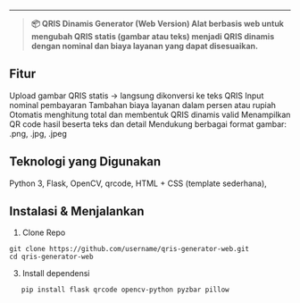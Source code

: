 
----
>**📦 QRIS Dinamis Generator (Web Version)
Alat berbasis web untuk mengubah QRIS statis (gambar atau teks) menjadi QRIS dinamis dengan nominal dan biaya layanan yang dapat disesuaikan.**


## Fitur
Upload gambar QRIS statis → langsung dikonversi ke teks QRIS
Input nominal pembayaran
Tambahan biaya layanan dalam persen atau rupiah
Otomatis menghitung total dan membentuk QRIS dinamis valid
Menampilkan QR code hasil beserta teks dan detail
Mendukung berbagai format gambar: .png, .jpg, .jpeg

## Teknologi yang Digunakan
Python 3,
Flask,
OpenCV,
qrcode,
HTML + CSS (template sederhana),

## Instalasi & Menjalankan
1. Clone Repo
```
git clone https://github.com/username/qris-generator-web.git
cd qris-generator-web
```
3. Install dependensi
```
   pip install flask qrcode opencv-python pyzbar pillow
```

